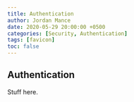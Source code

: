 ```yaml
---
title: Authentication
author: Jordan Mance
date: 2020-05-29 20:00:00 +0500
categories: [Security, Authentication]
tags: [favicon]
toc: false
---
```


## Authentication

Stuff here.